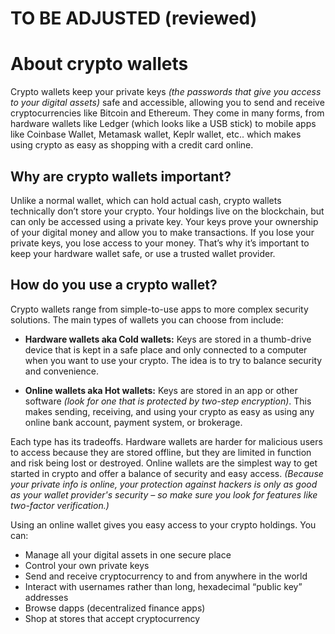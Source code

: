 # TO BE ADJUSTED (reviewed)

# About crypto wallets

Crypto wallets keep your private keys _(the passwords that give you access to your digital assets)_ safe and accessible, allowing you to send and receive cryptocurrencies like Bitcoin and Ethereum. They come in many forms, from hardware wallets like Ledger (which looks like a USB stick) to mobile apps like Coinbase Wallet, Metamask wallet, Keplr wallet, etc.. which makes using crypto as easy as shopping with a credit card online.

## Why are crypto wallets important?
Unlike a normal wallet, which can hold actual cash, crypto wallets technically don’t store your crypto. Your holdings live on the blockchain, but can only be accessed using a private key. Your keys prove your ownership of your digital money and allow you to make transactions. If you lose your private keys, you lose access to your money. That’s why it’s important to keep your hardware wallet safe, or use a trusted wallet provider.

## How do you use a crypto wallet?
Crypto wallets range from simple-to-use apps to more complex security solutions. The main types of wallets you can choose from include: 

* **Hardware wallets aka Cold wallets:** Keys are stored in a thumb-drive device that is kept in a safe place and only connected to a computer when you want to use your crypto. The idea is to try to balance security and convenience.

* **Online wallets aka Hot wallets:** Keys are stored in an app or other software _(look for one that is protected by two-step encryption)_. This makes sending, receiving, and using your crypto as easy as using any online bank account, payment system, or brokerage.   

Each type has its tradeoffs. Hardware wallets are harder for malicious users to access because they are stored offline, but they are limited in function and risk being lost or destroyed. Online wallets are the simplest way to get started in crypto and offer a balance of security and easy access. _(Because your private info is online, your protection against hackers is only as good as your wallet provider's security – so make sure you look for features like two-factor verification.)_

Using an online wallet gives you easy access to your crypto holdings. You can:

* Manage all your digital assets in one secure place 
* Control your own private keys 
* Send and receive cryptocurrency to and from anywhere in the world 
* Interact with usernames rather than long, hexadecimal “public key” addresses 
* Browse dapps (decentralized finance apps) 
* Shop at stores that accept cryptocurrency
